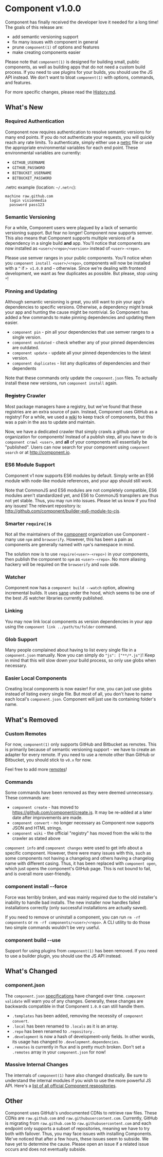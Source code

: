 # Component v1.0.0

Component has finally received the developer love it needed for a long time!
The goals of this release are:

- add semantic versioning support
- fix many issues with component in general
- prune `component(1)` of options and features
- make creating components easier

Please note that `component(1)` is designed for building small, public components,
as well as building apps that do not need a custom build process.
If you need to use plugins for your builds,
you should use the JS API instead.
We don't want to bloat `component(1)` with options, commands, and features.

For more specific changes, please read the [History.md](https://github.com/component/component/blob/master/History.md).

## What's New

### Required Authentication

Component now requires authentication to resolve semantic versions for many end points.
If you do not authenticate your requests,
you will quickly reach any rate limits.
To authenticate, simply either use a [netrc](http://www.gnu.org/software/inetutils/manual/html_node/The-_002enetrc-File.html) file
or use the appropriate environmental variables for each end point.
These environmental variables are currently:

- `GITHUB_USERNAME`
- `GITHUB_PASSWORD`
- `BITBUCKET_USERNAME`
- `BITBUCKET_PASSWORD`

.netrc example (location: `~/.netrc`):

```
machine raw.github.com
  login visionmedia
  password pass123
```

### Semantic Versioning

For a while, Component users were plagued by a lack of semantic versioning support.
But fear no longer! Component now supports semver.
This also means that Component supports multiple versions of a dependency in a single build __and__ app.
You'll notice that components are now installed as `<user>/<repo>/<version>` instead of `<user>-<repo>`.

Please use semver ranges in your public components.
You'll notice when you `component install <user>/<repo>`,
components will now be installed with a `^` if `> v1.0.0` and `~` otherwise.
Since we're dealing with frontend development, we want as few duplicates as possible.
But please, stop using `*`!

### Pinning and Updating

Although semantic versioning is great, you still want to pin your app's dependencies to specific versions.
Otherwise, a dependency might break your app and hunting the cause might be nontrivial.
So Component has added a few commands to make pinning dependencies and updating them easier.

- `component pin` - pin all your dependencies that use semver ranges to a single version.
- `component outdated` - check whether any of your pinned dependencies are outdated.
- `component update` - update all your pinned dependencies to the latest version.
- `component duplicates` - list any duplicates of dependencies and their dependents

Note that these commands only update the `component.json` files.
To actually install these new versions,
run `component install` again.

### ~~Registry~~ Crawler

Most package managers have a registry, but we've found that these registries are an extra source of pain.
Instead, Component uses GitHub as a registry!
For a while, we used a [wiki](https://github.com/component/component/wiki/Components) to keep track of components,
but this was a pain in the ass to update and maintain.

Now, we have a dedicated crawler that simply crawls a github user or organization for components!
Instead of a publish step, all you have to do is `component crawl <user>`, and __all__ of your components will essentially be "published".
Users can now search for your component using `component search` or at http://component.io.

### ES6 Module Support

Component v1 now supports ES6 modules by default.
Simply write an ES6 module with node-like module references, and your app should still work.

Note that CommonJS and ES6 modules are not completely compatible, ES6 modules aren't standardized yet, and ES6 to CommonJS transpilers are thus not yet stable.
Thus, you may run into issues.
Please let us know if you find any issues!
The relevant repository is: http://github.com/component/builder-es6-module-to-cjs.

### Smarter `require()`s

Not all the maintainers of the [component](https://github.com/component) organization use Component - many use `npm` and `browserify`.
However, this has been a pain as components are generally named with `npm`'s namespace in mind.

The solution now is to use `require(<user>-<repo>)` in your components, then publish the component to `npm` as `<user>-<repo>`.
No more aliasing hackery will be required on the `browserify` and `node` side.

### Watcher

Component now has a `component build --watch` option, allowing incremental builds. It uses [sane](http://github.com/amasad/sane) under the hood, which seems to be one of the best JS watcher libraries currently published.

### Linking

You may now link local components as version dependencies in your app using the `component link ../path/to/folder` command.

### Glob Support

Many people complained about having to list every single file in a `component.json` manually.
Now you can simply do `"js": ["**/*.js"]`!
Keep in mind that this will slow down your build process,
so only use globs when necessary.

### Easier Local Components

Creating local components is now easier! For one, you can just use globs instead of listing every single file.
But most of all, you don't have to name each local's `component.json`. Component will just use its containing folder's name.

## What's Removed

### Custom Remotes

For now, `component(1)` only supports GitHub and Bitbucket as remotes.
This is primarily because of semantic versioning support - we have to create an adapter for every remote.
If you need to use a remote other than GitHub or Bitbucket,
you should stick to `v0.x` for now.

Feel free to add more [remotes](https://github.com/component/remotes.js)!

### Commands

Some commands have been removed as they were deemed unnecessary.
These commands are:

- `component create` - has moved to https://github.com/component/create.js. It may be re-added at a later date after improvements are made.
- `component convert` - no longer necessary as Component now supports JSON and HTML strings.
- `component wiki` - the official "registry" has moved from the wiki to the crawler as stated above

`component info` and `component changes` were used to get info about a specific component. However, there were many issues with this, such as some components not having a changelog and others having a changelog name with different casing. Thus, it has been replaced with `component open`, which just opens the component's GitHub page. This is not bound to fail, and is overall more user-friendly.

### component install --force

Force was terribly broken, and was mainly required due to the old installer's inability to handle bad installs.
The new installer now handles failed installations correctly (only successful installations are actually saved).

If you need to remove or uninstall a component, you can run `rm -rf components` or `rm -rf components/<user>/<repo>`.
A CLI utility to do those two simple commands wouldn't be very useful.

### component build --use

Support for using plugins from `component(1)` has been removed.
If you need to use a builder plugin,
you should use the JS API instead.

## What's Changed

### component.json

The `component.json` [specifications](https://github.com/component/spec/blob/master/component.json/specifications.md) have changed over time.
`component validate` will warn you of any changes. Generally, these changes are backwards compatible in that Component `1.0.0` can still handle them.

- `.templates` has been added, removing the necessity of `component convert`.
- `.local` has been renamed to `.locals` as it is an array.
- `.repo` has been renamed to `.repository` .
- `.development` is now a hash of development-only fields. In other words, its usage has changed to `.development.dependencies`.
- `.remotes` is currently in flux and is pretty much broken. Don't set a `.remotes` array in your `component.json` for now!

### Massive Internal Changes

The internals of `component(1)` have also changed drastically.
Be sure to understand the internal modules if you wish to use the more powerful JS API. Here's a [list of all official Component respositories](../component/repositories.md).

## Other

Component uses GitHub's undocumented CDNs to retrieve raw files. These CDNs are `raw.github.com` and `raw.githubusercontent.com`. Currently, GitHub is migrating from `raw.github.com` to `raw.githubusercontent.com` and each endpoint only supports a subset of repositories, meaning we have to try both with failover. Thus, you may face issues with installing Components. We've noticed that after a few hours, these issues seem to subside. We have yet to determine the cause. Please open an issue if a related issue occurs and does not eventually subside.
